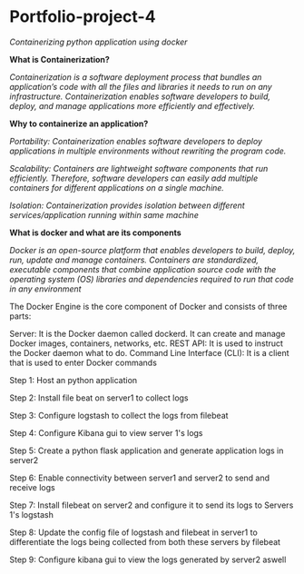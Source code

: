 # Portfolio-project-4
*Containerizing python application using docker*

**What is Containerization?**
  
  *Containerization is a software deployment process that bundles an application’s code with all the files and libraries it needs to run on any infrastructure.*
  *Containerization enables software developers to build, deploy, and manage applications more efficiently and effectively.*
  
  **Why to containerize an application?** 
  
  *Portability: Containerization enables software developers to deploy applications in multiple environments without rewriting the program code.*
  
  *Scalability: Containers are lightweight software components that run efficiently. Therefore, software developers can easily add multiple containers for different 
                applications on a single machine.*
                
  *Isolation:   Containerization provides isolation between different services/application running within same machine*
    
  **What is docker and what are its components** 
  
  *Docker is an open-source platform that enables developers to build, deploy, run, update and manage containers. 
   Containers are standardized, executable components that combine application source code with the operating system (OS) libraries and dependencies required to run that 
   code in any environment*

  The Docker Engine is the core component of Docker and consists of three parts:

   Server:    It is the Docker daemon called dockerd. It can create and manage Docker images, containers, networks, etc.
   REST API:    It is used to instruct the Docker daemon what to do.
   Command Line Interface (CLI):    It is a client that is used to enter Docker commands
  
 

Step 1: Host an python application 

Step 2: Install file beat on server1 to collect logs

Step 3: Configure logstash to collect the logs from filebeat

Step 4: Configure Kibana gui to view server 1's logs

Step 5: Create a python flask application and generate application logs in server2

Step 6: Enable connectivity between server1 and server2 to send and receive logs

Step 7: Install filebeat on server2 and configure it to send its logs to Servers 1's logstash

Step 8: Update the config file of logstash and filebeat in server1 to differentiate the logs being collected from both these servers by filebeat

Step 9: Configure kibana gui to view the logs generated by server2 aswell
  

